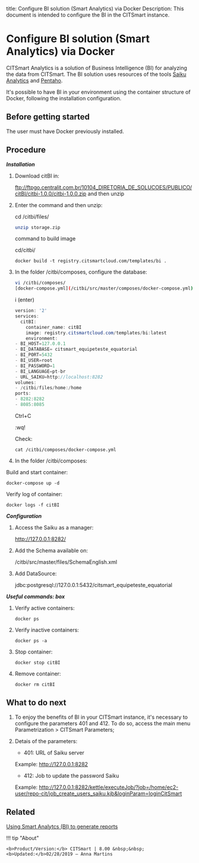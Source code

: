 title: Configure BI solution (Smart Analytics) via Docker
Description: This document is intended to configure the BI in the CITSmart instance.
# Configure BI solution (Smart Analytics) via Docker

CITSmart Analytics is a solution of Business Intelligence (BI) for analyzing the data
from CITSmart. The BI solution uses resources of the tools [Saiku
Analytics](https://www.meteorite.bi/products/saiku-reporting) and [Pentaho](https://www.hitachivantara.com/go/pentaho.html).

It's possible to have BI in your environment using the container structure of
Docker, following the installation configuration.

Before getting started
----------------

The user must have Docker previously installed.

Procedure
------------

***Installation***

1.  Download citBI in:

    ftp://ftpgo.centralit.com.br/10104_DIRETORIA_DE_SOLUCOES/PUBLICO/citBI/citbi-1.0.0/citbi-1.0.0.zip and then unzip

1.  Enter the command and then unzip:

    
    cd /citbi/files/
    
    ```sh
    unzip storage.zip
    ```
    command to build image
    
    cd/citbi/
    
    ```
    docker build -t registry.citsmartcloud.com/templates/bi .
    ```
    
1.  In the folder /citbi/composes, configure the database:
    ```sh
    vi /citbi/composes/
    [docker-compose.yml](/citbi/src/master/composes/docker-compose.yml)
    ```
    
    i (enter)

    ```java
    version: '2'
    services:
      citBI:
        container_name: citBI
        image: registry.citsmartcloud.com/templates/bi:latest
        environment:
    - BI_HOST=127.0.0.1
    - BI_DATABASE= citsmart_equipeteste_equatorial
    - BI_PORT=5432
    - BI_USER=root
    - BI_PASSWORD=1
    - BI_LANGUAGE=pt-br
    - URL_SAIKU=http://localhost:8282
    volumes:
    - /citbi/files/home:/home
    ports:
    - 8282:8282
    - 8085:8085
    ```

    Ctrl+C

    :wq!
    
    Check:

    ```
    cat /citbi/composes/docker-compose.yml
    ```

1.  In the folder /citbi/composes:

Build and start container:

```
docker-compose up -d
```

Verify log of container:

```
docker logs -f citBI
```

***Configuration***

1.  Access the Saiku as a manager:

    <http://127.0.0.1:8282/>

2.  Add the Schema available on:

     /citbi/src/master/files/SchemaEnglish.xml

3.  Add DataSource:

    jdbc:postgresql://127.0.0.1:5432/citsmart_equipeteste_equatorial

***Useful commands: box***

1.  Verify active containers:

    ```
    docker ps
    ```

1.  Verify inactive containers:
    
    ```
    docker ps -a
    ```

1.  Stop container:
    
    ```
    docker stop citBI
    ```

1.  Remove container:
    ```
    docker rm citBI
    ```

What to do next
------------------

1. To enjoy the benefits of BI in your CITSmart instance, it's necessary to
configure the parameters 401 and 412. To do so, access the main menu
Parametrization \> CITSmart Parameters;

2. Detais of the parameters:

    -   401: URL of Saiku server

    Example: http://127.0.0.1:8282

    -   412: Job to update the password Saiku

    Example:
    http://127.0.0.1:8282/kettle/executeJob/?job=/home/ec2-user/repo-cit/job_create_users_saiku.kjb&loginParam=loginCitSmart


Related
-----------

[Using Smart Analytcs (BI) to generate reports](/en-us/citsmart-platform-8/additional-features/smart-analytics/use-bi-solution.html)



!!! tip "About"

    <b>Product/Version:</b> CITSmart | 8.00 &nbsp;&nbsp;
    <b>Updated:</b>02/28/2019 – Anna Martins
